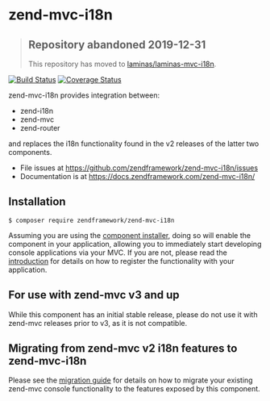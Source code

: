 # zend-mvc-i18n

> ## Repository abandoned 2019-12-31
>
> This repository has moved to [laminas/laminas-mvc-i18n](https://github.com/laminas/laminas-mvc-i18n).

[![Build Status](https://secure.travis-ci.org/zendframework/zend-mvc-i18n.svg?branch=master)](https://secure.travis-ci.org/zendframework/zend-mvc-i18n)
[![Coverage Status](https://coveralls.io/repos/github/zendframework/zend-mvc-i18n/badge.svg?branch=master)](https://coveralls.io/github/zendframework/zend-mvc-i18n?branch=master)

zend-mvc-i18n provides integration between:

- zend-i18n
- zend-mvc
- zend-router

and replaces the i18n functionality found in the v2 releases of the latter
two components.

- File issues at https://github.com/zendframework/zend-mvc-i18n/issues
- Documentation is at https://docs.zendframework.com/zend-mvc-i18n/

## Installation

```console
$ composer require zendframework/zend-mvc-i18n
```

Assuming you are using the [component installer](https://docs.zendframework.com/zend-component-installer/),
doing so will enable the component in your application, allowing you to
immediately start developing console applications via your MVC. If you are not,
please read the [introduction](https://docs.zendframework.com/zend-mvc-i18n/intro/)
for details on how to register the functionality with your application.

## For use with zend-mvc v3 and up

While this component has an initial stable release, please do not use it with
zend-mvc releases prior to v3, as it is not compatible.

## Migrating from zend-mvc v2 i18n features to zend-mvc-i18n

Please see the [migration guide](https://docs.zendframework.com/zend-mvc-i18n/migration/v2-to-v3/)
for details on how to migrate your existing zend-mvc console functionality to
the features exposed by this component.
